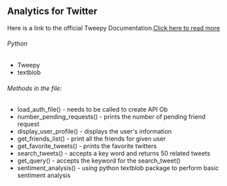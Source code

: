## Analytics for Twitter

Here is a link to the official Tweepy Documentation.[Click here to read more](https://docs.tweepy.org/en/stable/)


###### Python 
- Tweepy 
- textblob

###### Methods in the file:
* load_auth_file() - needs to be called to create API Ob
* number_pending_requests() - prints the number of pending friend request
* display_user_profile() - displays the user's information
* get_friends_list() - print all the friends for given user
* get_favorite_tweets() - prints the favorite twitters
* search_tweets() - accepts a key word and returns 50 related tweets
* get_query() - accepts the keyword for the search_tweet()
* sentiment_analysis() - using python textblob package to perform basic sentiment analysis
